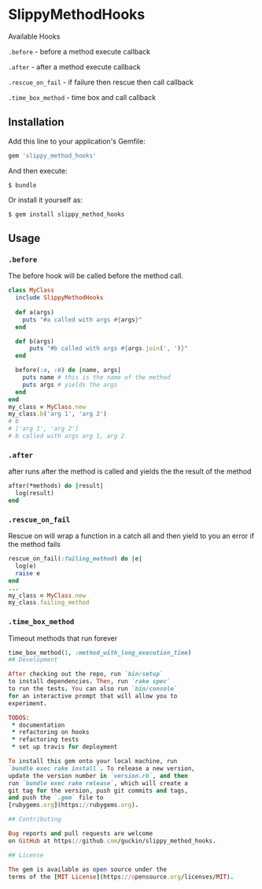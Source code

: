 # SlippyMethodHooks

Available Hooks 

`.before` - before a method execute callback 

`.after` - after a method execute callback

`.rescue_on_fail` - if failure then rescue then call callback

`.time_box_method` - time box and call callback

## Installation

Add this line to your application's Gemfile:

```ruby
gem 'slippy_method_hooks'
```

And then execute:

    $ bundle

Or install it yourself as:

    $ gem install slippy_method_hooks

## Usage

###  `.before`
The before hook will be called before the method call.
```ruby
class MyClass
  include SlippyMethodHooks
  
  def a(args)
    puts "#a called with args #{args}"
  end

  def b(args)
      puts "#b called with args #{args.join(', ')}"
  end

  before(:a, :b) do |name, args|
    puts name # this is the name of the method
    puts args # yields the args 
  end
end
my_class = MyClass.new
my_class.b('arg 1', 'arg 2')
# b
# ['arg 1', 'arg 2']
# b called with args arg 1, arg 2
```
 

### `.after`
after runs after the method is called and yields the the result of
the method
```ruby
after(*methods) do |result|
  log(result)
end
```

### `.rescue_on_fail`

Rescue on will wrap a function in a catch all and then yield to you an error if the method fails
```ruby
rescue_on_fail(:failing_method) do |e|
  log(e)
  raise e
end
...
my_class = MyClass.new
my_class.failing_method
```

### `.time_box_method`

Timeout methods that run forever
```ruby
time_box_method(1, :method_with_long_execution_time)
## Development

After checking out the repo, run `bin/setup` 
to install dependencies. Then, run `rake spec`
to run the tests. You can also run `bin/console` 
for an interactive prompt that will allow you to
experiment.

TODOS:
 * documentation
 * refactoring on hooks
 * refactoring tests
 * set up travis for deployment

To install this gem onto your local machine, run 
`bundle exec rake install`. To release a new version,
update the version number in `version.rb`, and then
run `bundle exec rake release`, which will create a
git tag for the version, push git commits and tags,
and push the `.gem` file to 
[rubygems.org](https://rubygems.org).

## Contributing

Bug reports and pull requests are welcome
on GitHub at https://github.com/guckin/slippy_method_hooks.

## License

The gem is available as open source under the 
terms of the [MIT License](https://opensource.org/licenses/MIT).
